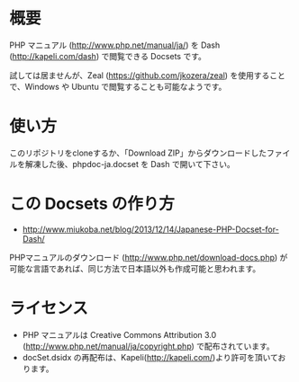 # 概要

PHP マニュアル (http://www.php.net/manual/ja/) を Dash (http://kapeli.com/dash) で閲覧できる Docsets です。

試しては居ませんが、Zeal (https://github.com/jkozera/zeal) を使用することで、Windows や Ubuntu で閲覧することも可能なようです。


# 使い方

このリポジトリをcloneするか、「Download ZIP」からダウンロードしたファイルを解凍した後、phpdoc-ja.docset を Dash で開いて下さい。


# この Docsets の作り方

- http://www.miukoba.net/blog/2013/12/14/Japanese-PHP-Docset-for-Dash/

PHPマニュアルのダウンロード (http://www.php.net/download-docs.php) が可能な言語であれば、同じ方法で日本語以外も作成可能と思われます。


# ライセンス

- PHP マニュアルは Creative Commons Attribution 3.0 (http://www.php.net/manual/ja/copyright.php) で配布されています。
- docSet.dsidx の再配布は、Kapeli(http://kapeli.com/)より許可を頂いております。
